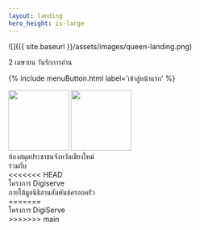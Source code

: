 ```yaml
---
layout: landing
hero_height: is-large
---
```

![]({{ site.baseurl }}/assets/images/queen-landing.png)
<p class='title'>2 เมษายน วันรักการอ่าน</p>

{% include menuButton.html label='เข้าสู่หน้าแรก' %}

<nav class='level mt-4'>
  <div class='level-left'>
    <div class='level-item'>
      <img width="120" src='{{ site.baseurl }}/assets/images/library-small.png'/>
      <img width="120" src='{{ site.baseurl }}/assets/images/digiserve.png'/>
    </div>
  </div>
  <div class='level-right'>
    <div class='level-item'>ห้องสมุดประชาชนจังหวัดเชียงใหม่</div>
    <div class='level-item'>ร่วมกับ</div>
<<<<<<< HEAD
    <div class='level-item'><a>โครงการ Digiserve<br>ภายใต้มูลนิธิสานสัมพันธ์ครอบครัว</a></div>
=======
    <div class='level-item'>โครงการ DigiServe</div>
>>>>>>> main
  </div>
</nav>
